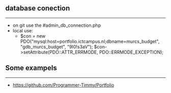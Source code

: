 ## database conection
---

- on git use the #admin_db_connection.php
- local use:
    - $con = new PDO("mysql:host=portfolio.ictcampus.nl;dbname=murcs_budget", "gdb_murcs_budget", "9I0!s3aV");
      $con->setAttribute(PDO::ATTR_ERRMODE, PDO::ERRMODE_EXCEPTION);

## Some exampels
---
- https://github.com/Programmer-Timmy/Portfolio
